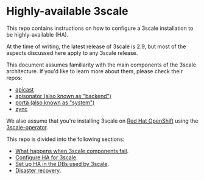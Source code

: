 # Highly-available 3scale

This repo contains instructions on how to configure a 3scale installation to be
highly-available (HA).

At the time of writing, the latest release of 3scale is 2.9, but most of the
aspects discussed here apply to any 3scale release.

This document assumes familiarity with the main components of the 3scale
architecture. If you'd like to learn more about them, please check their repos:

- [apicast](https://github.com/3scale/apicast)
- [apisonator (also known as "backend")](https://github.com/3scale/apisonator)
- [porta (also known as "system")](https://github.com/3scale/porta)
- [zync](https://github.com/3scale/zync)

We also assume that you're installing 3scale on [Red Hat
OpenShift](https://www.openshift.com/) using the
[3scale-operator](https://github.com/3scale/3scale-operator).

This repo is divided into the following sections:
- [What happens when 3scale components fail](components.md).
- [Configure HA for 3scale](ha_3scale.md).
- [Set up HA in the DBs used by 3scale](ha_dbs.md).
- [Disaster recovery](disaster_recovery.md).
